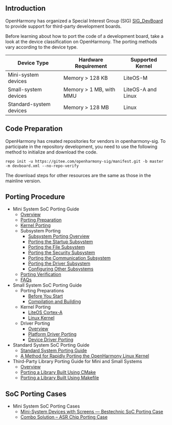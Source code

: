 ## Introduction

OpenHarmony has organized a Special Interest Group (SIG) [SIG_DevBoard](https://gitee.com/openharmony/community/blob/master/sig/sig-devboard/sig_devboard.md) to provide support for third-party development boards.

Before learning about how to port the code of a development board, take a look at the device classification on OpenHarmony. The porting methods vary according to the device type.

| Device Type| Hardware Requirement| Supported Kernel|
|---------|-------------|----------------|
| Mini-system devices| Memory > 128 KB| LiteOS-M       |
| Small-system devices| Memory > 1 MB, with MMU| LiteOS-A and Linux|
| Standard-system devices| Memory > 128 MB|  Linux       |

## Code Preparation

OpenHarmony has created repositories for vendors in openharmony-sig. To participate in the repository development, you need to use the following method to initialize and download the code.

```shell
repo init -u https://gitee.com/openharmony-sig/manifest.git -b master -m devboard.xml --no-repo-verify
```

The download steps for other resources are the same as those in the mainline version.

## Porting Procedure

- Mini System SoC Porting Guide
  - [Overview](porting-minichip-overview.md)
  - [Porting Preparation](porting-minichip-prepare.md)
  - [Kernel Porting](porting-minichip-kernel.md)
  - Subsystem Porting
    - [Subsystem Porting Overview](porting-minichip-subsys-overview.md)
    - [Porting the Startup Subsystem](porting-minichip-subsys-startup.md)
    - [Porting the File Subsystem](porting-minichip-subsys-filesystem.md)
    - [Porting the Security Subsystem](porting-minichip-subsys-security.md)
    - [Porting the Communication Subsystem](porting-minichip-subsys-communication.md)
    - [Porting the Driver Subsystem](porting-minichip-subsys-driver.md)
    - [Configuring Other Subsystems](porting-minichip-subsys-others.md)
  - [Porting Verification](porting-minichip-verification.md)
  - [FAQs](porting-chip-faqs.md)
- Small System SoC Porting Guide
  - Porting Preparations
    - [Before You Start](porting-smallchip-prepare-needs.md)
    - [Compilation and Building](porting-smallchip-prepare-building.md)
  - Kernel Porting
    - [LiteOS Cortex-A](porting-smallchip-kernel-a.md)
    - [Linux Kernel](porting-smallchip-kernel-linux.md)
  - Driver Porting
    - [Overview](porting-smallchip-driver-overview.md)
    - [Platform Driver Porting](porting-smallchip-driver-plat.md)
    - [Device Driver Porting](porting-smallchip-driver-oom.md)
- Standard System SoC Porting Guide
    - [Standard System Porting Guide](standard-system-porting-guide.md)
    - [A Method for Rapidly Porting the OpenHarmony Linux Kernel](porting-linux-kernel.md)
- Third-Party Library Porting Guide for Mini and Small Systems
    - [Overview](porting-thirdparty-overview.md)
    - [Porting a Library Built Using CMake](porting-thirdparty-cmake.md)
    - [Porting a Library Built Using Makefile](porting-thirdparty-makefile.md)

## SoC Porting Cases

- Mini System SoC Porting Cases
  - [Mini-System Devices with Screens — Bestechnic SoC Porting Case](porting-bes2600w-on-minisystem-display-demo.md)
  - [Combo Solution – ASR Chip Porting Case](porting-asr582x-combo-demo.md)

